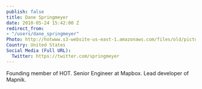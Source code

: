 ```yaml
---
publish: false
title: Dane Springmeyer
date: 2010-05-24 15:42:00 Z
redirect_from:
- "/users/dane_springmeyer"
Photo: http://hotwww.s3-website-us-east-1.amazonaws.com/files/old/pictures/picture-6-1432176580.jpg
Country: United States
Social Media (Full URL):
  Twitter: https://twitter.com/springmeyer
---
```


<p>Founding member of HOT. Senior Engineer at Mapbox. Lead developer of Mapnik.</p>
